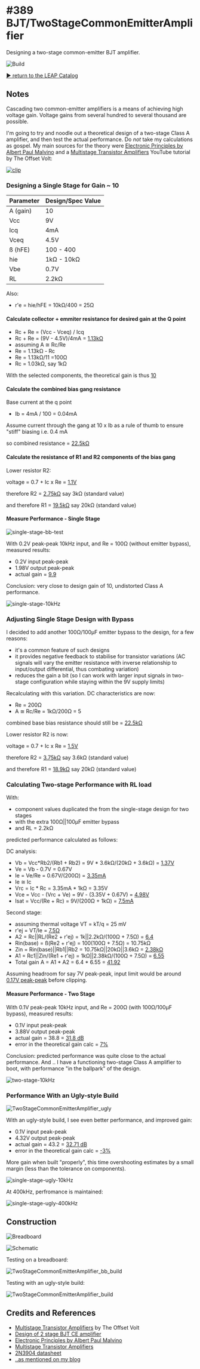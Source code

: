 # #389 BJT/TwoStageCommonEmitterAmplifier

Designing a two-stage common-emitter BJT amplifier.

![Build](./assets/TwoStageCommonEmitterAmplifier_build.jpg?raw=true)


[:arrow_forward: return to the LEAP Catalog](https://leap.tardate.com)

## Notes

Cascading two common-emitter amplifiers is a means of achieving high voltage gain.
Voltage gains from several hundred to several thousand are possible.

I'm going to try and noodle out a theoretical design of a two-stage Class A amplifier, and then test the actual performance.
Do *not* take my calculations as gospel. My main sources for the theory were
[Electronic Principles by Albert Paul Malvino](https://www.goodreads.com/book/show/942642.Electronic_Principles)
and a [Multistage Transistor Amplifiers](https://www.youtube.com/watch?v=FbdZ46VdTjE) YouTube tutorial by The Offset Volt:

[![clip](https://img.youtube.com/vi/FbdZ46VdTjE/0.jpg)](https://www.youtube.com/watch?v=FbdZ46VdTjE)


### Designing a Single Stage for Gain ~ 10

| Parameter | Design/Spec Value |
|-----------|-------------------|
| A (gain)  | 10                |
| Vcc       | 9V                |
| Icq       | 4mA               |
| Vceq      | 4.5V              |
| ß (hFE)   | 100 - 400         |
| hie       | 1kΩ - 10kΩ        |
| Vbe       | 0.7V              |
| RL        | 2.2kΩ             |

Also:

* r'e = hie/hFE = 10kΩ/400 = 25Ω


#### Calculate collector + emmiter resistance for desired gain at the Q point

* Rc + Re = (Vcc - Vceq) / Icq
* Rc + Re = (9V - 4.5V)/4mA = [1.13kΩ](https://www.wolframalpha.com/input/?i=(9V+-+4.5V)%2F4mA)
* assuming A ≅ Rc/Re
* Re = 1.13kΩ - Rc
* Re = 1.13kΩ/11 =100Ω
* Rc = 1.03kΩ, say 1kΩ

With the selected components, the theoretical gain is thus [10](https://www.wolframalpha.com/input/?i=1k%CE%A9%2F100%CE%A9)

#### Calculate the combined bias gang resistance

Base current at the q point

* Ib = 4mA / 100 = 0.04mA

Assume current through the gang at 10 x Ib as a rule of thumb to ensure "stiff" biasing i.e. 0.4 mA

so combined resistance = [22.5kΩ](https://www.wolframalpha.com/input/?i=9V%2F0.4mA)


#### Calculate the resistance of R1 and R2 components of the bias gang

Lower resistor R2:

voltage = 0.7 + Ic x Re = [1.1V](https://www.wolframalpha.com/input/?i=0.7V+%2B+4mA*100%CE%A9)

therefore R2 = [2.75kΩ](https://www.wolframalpha.com/input/?i=1.1V%2F0.4mA)
say 3kΩ (standard value)

and therefore R1 = [19.5kΩ](https://www.wolframalpha.com/input/?i=22.5k%CE%A9+-+3k%CE%A9)
say 20kΩ (standard value)


#### Measure Performance - Single Stage

![single-stage-bb-test](./assets/single-stage-bb-test.jpg?raw=true)

With 0.2V peak-peak 10kHz input, and Re = 100Ω (without emitter bypass), measured results:

* 0.2V input peak-peak
* 1.98V output peak-peak
* actual gain = [9.9](https://www.wolframalpha.com/input/?i=1.98V%2F0.2V)

Conclusion: very close to design gain of 10, undistorted Class A performance.

![single-stage-10kHz](./assets/single-stage-10kHz.gif?raw=true)


### Adjusting Single Stage Design with Bypass

I decided to add another 100Ω/100µF emitter bypass to the design, for a few reasons:

* it's a common feature of such designs
* it provides negative feedback to stabilise for transistor variations (AC signals will vary the emitter resistance with inverse relationship to input/output differential, thus combating variation)
* reduces the gain a bit (so I can work with larger input signals in two-stage configuration while staying within the 9V supply limits)

Recalculating with this variation. DC characteristics are now:

* Re = 200Ω
* A ≅ Rc/Re = 1kΩ/200Ω = 5

combined base bias resistance should still be = [22.5kΩ](https://www.wolframalpha.com/input/?i=9V%2F0.4mA)

Lower resistor R2 is now:

voltage = 0.7 + Ic x Re = [1.5V](https://www.wolframalpha.com/input/?i=0.7V+%2B+4mA*200%CE%A9)

therefore R2 = [3.75kΩ](https://www.wolframalpha.com/input/?i=1.5V%2F0.4mA)
say 3.6kΩ (standard value)

and therefore R1 = [18.9kΩ](https://www.wolframalpha.com/input/?i=22.5k%CE%A9-3.6k%CE%A9)
say 20kΩ (standard value)


### Calculating Two-stage Performance with RL load

With:

* component values duplicated the from the single-stage design for two stages
* with the extra 100Ω||100µF emitter bypass
* and RL = 2.2kΩ

predicted performance calculated as follows:

DC analysis:

* Vb = Vcc*Rb2/(Rb1 + Rb2) = 9V * 3.6kΩ/(20kΩ + 3.6kΩ) = [1.37V](https://www.wolframalpha.com/input/?i=9V+*+3.6k%CE%A9%2F(20k%CE%A9%2B3.6k%CE%A9))
* Ve = Vb - 0.7V = 0.67V
* Ie = Ve/Re = 0.67V/(200Ω) = [3.35mA](https://www.wolframalpha.com/input/?i=0.67V%2F200%CE%A9)
* Ie ≅ Ic
* Vrc = Ic * Rc = 3.35mA * 1kΩ = 3.35V
* Vce = Vcc - (Vrc + Ve) = 9V - (3.35V + 0.67V) = [4.98V](https://www.wolframalpha.com/input/?i=9V-(3.35V%2B0.67V))
* Isat = Vcc/(Re + Rc) = 9V/(200Ω + 1kΩ) = [7.5mA](https://www.wolframalpha.com/input/?i=9V%2F(200%CE%A9%2B1k%CE%A9))

Second stage:

* assuming thermal voltage VT = kT/q = 25 mV
* r'ej = VT/Ie = [7.5Ω](https://www.wolframalpha.com/input/?i=25mV%2F3.35mA)
* A2 = Rc||RL/(Re2 + r'ej) = 1k||2.2kΩ/(100Ω + 7.5Ω) = [6.4](https://www.wolframalpha.com/input/?i=1%2F(1%2F1k%CE%A9+%2B+1%2F2.2k%CE%A9)%2F(100%CE%A9%2B7.5%CE%A9))
* Rin(base) = ß(Re2 + r'ej) = 100(100Ω + 7.5Ω) = 10.75kΩ
* Zin = Rin(base)||Rb1||Rb2 = 10.75kΩ||20kΩ||3.6kΩ = [2.38kΩ](https://www.wolframalpha.com/input/?i=1%2F(1%2F10.75k%CE%A9%2B1%2F20k%CE%A9%2B1%2F3.6k%CE%A9))
* A1 = Rc1||Zin/(Re1 + r'ej) = 1kΩ||2.38kΩ/(100Ω + 7.5Ω) = [6.55](https://www.wolframalpha.com/input/?i=1%2F(1%2F1k%CE%A9%2B1%2F2.38k%CE%A9)%2F(100%CE%A9+%2B+7.5%CE%A9))
* Total gain A = A1 * A2 = 6.4 * 6.55 = [41.92](https://www.wolframalpha.com/input/?i=6.4*6.55)

Assuming headroom for say 7V peak-peak, input limit would be around [0.17V peak-peak](https://www.wolframalpha.com/input/?i=7V%2F41.92)
before clipping.


#### Measure Performance - Two Stage

With 0.1V peak-peak 10kHz input, and Re = 200Ω (with 100Ω/100µF bypass), measured results:

* 0.1V input peak-peak
* 3.88V output peak-peak
* actual gain = 38.8 = [31.8 dB](https://www.wolframalpha.com/input/?i=20log10(38.8))
* error in the theoretical gain calc = [7%](hhttps://www.wolframalpha.com/input/?i=(41.92-38.8)%2F41.92)

Conclusion: predicted performance was quite close to the actual performance.
And .. I have a functioning two-stage Class A amplifier to boot, with performance "in the ballpark" of the design.


![two-stage-10kHz](./assets/two-stage-10kHz.gif?raw=true)


### Performance With an Ugly-style Build

![TwoStageCommonEmitterAmplifier_ugly](./assets/TwoStageCommonEmitterAmplifier_ugly.jpg?raw=true)

With an ugly-style build, I see even better performance, and improved gain:

* 0.1V input peak-peak
* 4.32V output peak-peak
* actual gain = 43.2 = [32.71 dB](https://www.wolframalpha.com/input/?i=20log10(43.2))
* error in the theoretical gain calc = [-3%](https://www.wolframalpha.com/input/?i=(41.92-43.2)%2F41.92)

More gain when built "properly", this time overshooting estimates by a small margin (less than the tolerance on components).

![single-stage-ugly-10kHz](./assets/single-stage-ugly-10kHz.gif?raw=true)

At 400kHz, perfromance is maintained:

![single-stage-ugly-400kHz](./assets/single-stage-ugly-400kHz.gif?raw=true)

## Construction

![Breadboard](./assets/TwoStageCommonEmitterAmplifier_bb.jpg?raw=true)

![Schematic](./assets/TwoStageCommonEmitterAmplifier_schematic.jpg?raw=true)

Testing on a breadboard:

![TwoStageCommonEmitterAmplifier_bb_build](./assets/TwoStageCommonEmitterAmplifier_bb_build.jpg?raw=true)

Testing with an ugly-style build:

![TwoStageCommonEmitterAmplifier_build](./assets/TwoStageCommonEmitterAmplifier_build.jpg?raw=true)

## Credits and References
* [Multistage Transistor Amplifiers](https://www.youtube.com/watch?v=FbdZ46VdTjE) by The Offset Volt
* [Design of 2 stage BJT CE amplifier](http://ampdesigns.tripod.com/2_Stage_BJT_amplifier.html)
* [Electronic Principles by Albert Paul Malvino](https://www.goodreads.com/book/show/942642.Electronic_Principles)
* [Multistage Transistor Amplifiers](https://www.youtube.com/watch?v=FbdZ46VdTjE)
* [2N3904 datasheet](https://www.futurlec.com/Transistors/2N3904.shtml)
* [..as mentioned on my blog](https://blog.tardate.com/2018/05/leap389-two-stage-amp-design.html)
